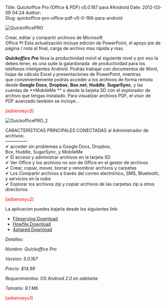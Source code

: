 Title: Quickoffice Pro (Office & PDF) v5.0.167 para #Android
Date: 2012-03-09 04:24
Author:  
Slug: quickoffice-pro-office-pdf-v5-0-166-para-android

![](http://abr4xas.org/wp-content/uploads/2012/03/01.jpg "QuickofficePRO")

Crear, editar y compartir archivos de Microsoft
Office ®! Esta actualización incluye edición de PowerPoint, el apoyo pie
de página / nota al final, carga de archivo mas rápida y mas.

***Quickoffice Pro*** lleva la productividad móvil al siguiente nivel y
por eso la debes tener, es una suite la galardonada  de
productividad para los teléfonos inteligentes Android. Podrás trabajar
con documentos de Word, hojas de cálculo Excel y presentaciones de
PowerPoint, mientras que convenientemente podrás acceder a los
archivos de forma remota desde **Google
Docs**, **Dropbox**, **Box.net**, **Huddle**, **SugarSync**, y las
cuentas de **MobileMe ** o desde la tarjeta SD con el explorador de
archivo que tengas instalado. Para visualizar archivos PDF, el visor de
PDF avanzado también se incluye…

<span style="color: #ff0000;">[adsenseyu3]</span>

<!--more-->

![](http://abr4xas.org/wp-content/uploads/2012/03/02-180x300.jpg "QuickofficePRO_2")

CARACTERÍSTICAS PRINCIPALES CONECTADAS al Administrador de archivos:  
—————  
✔ acceder sin problemas a Google Docs, Dropbox,
Box, Huddle, SugarSync, y MobileMe  
✔ El acceso y administrar archivos en la tarjeta SD  
✔ Ver Office y los archivos no son de Office en el gestor de archivos  
✔ Crear, copiar, mover, borrar y renombrar archivos y carpetas  
✔ Los Compartir archivos a través del correo electrónico, SMS,
Bluetooth, y servicios en la nube  
✔ Explorar los archivos zip y copiar archivos de las carpetas zip a
otros directorios

<span style="color: #ff0000;">[adsenseyu2]</span>

La aplicacion puedes bajarla desde los siguientes link:

-   [Fileserving Download](http://www.fileserving.com/files/vKF6wkrJa4)
-   [Howfile Download](http://howfile.com/file/dde3fe8a/3aa347c0/)
-   [4shared
    Download](http://www.4shared.com/android/z55Muwjt/Quickoffice-Pro-v50167-approbc.html)

*Detalles:*

*Nombre: Quickoffice Pro*

*Version: 5.0.167*

*Precio: \$14.99*

*Requerimientos: OS Android 2.0 en adelante*

*Tamaño: 9.1 Mb*

<span style="color: #ff0000;">[adsenseyu1]</span>
